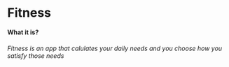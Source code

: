 # Fitness
**What it is?**
###### Fitness is an app that calulates your daily needs and you choose how you satisfy those needs
  
